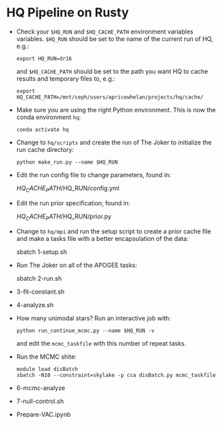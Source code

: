 HQ Pipeline on Rusty
====================

* Check your `$HQ_RUN` and `$HQ_CACHE_PATH` environment variables
  variables. `$HQ_RUN` should be set to the name of the current run of
  HQ, e.g.:

      export HQ_RUN=dr16

  and `$HQ_CACHE_PATH` should be set to the path you want HQ to cache
  results and temporary files to, e.g.:

      export HQ_CACHE_PATH=/mnt/ceph/users/apricewhelan/projects/hq/cache/

* Make sure you are using the right Python environment. This is now
  the conda environment `hq`:

      conda activate hq

* Change to `hq/scripts` and create the run of The Joker to initialize
  the run cache directory:

      python make_run.py --name $HQ_RUN

* Edit the run config file to change parameters, found in:

     $HQ_CACHE_PATH/$HQ_RUN/config.yml

* Edit the run prior specification, found in:

     $HQ_CACHE_PATH/$HQ_RUN/prior.py

* Change to `hq/mpi` and run the setup script to create a prior cache
  file and make a tasks file with a better encapsulation of the data:

     sbatch 1-setup.sh

* Run The Joker on all of the APOGEE tasks:

     sbatch 2-run.sh

* 3-fit-constant.sh

* 4-analyze.sh

* How many unimodal stars? Run an interactive job with:

      python run_continue_mcmc.py --name $HQ_RUN -v

  and edit the `mcmc_taskfile` with this number of repeat tasks.

* Run the MCMC shite:
      
      module load disBatch
      sbatch -N10 --constraint=skylake -p cca disBatch.py mcmc_taskfile

* 6-mcmc-analyze

* 7-null-control.sh



* Prepare-VAC.ipynb
